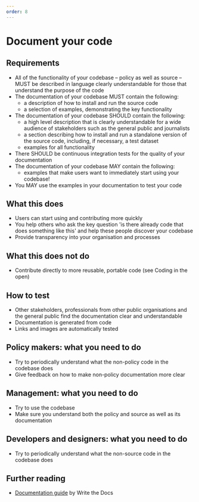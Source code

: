 ```yaml
---
order: 8
---
```

# Document your code

## Requirements

* All of the functionality of your codebase – policy as well as source – MUST be described in language clearly understandable for those that understand the purpose of the code
* The documentation of your codebase MUST contain the following:
  * a description of how to install and run the source code
  * a selection of examples, demonstrating the key functionality
* The documentation of your codebase SHOULD contain the following:
  * a high level description that is clearly understandable for a wide audience of stakeholders such as the general public and journalists
  * a section describing how to install and run a standalone version of the source code, including, if necessary, a test dataset
  * examples for all functionality
* There SHOULD be continuous integration tests for the quality of your documentation
* The documentation of your codebase MAY contain the following:
  * examples that make users want to immediately start using your codebase!
* You MAY use the examples in your documentation to test your code

## What this does

* Users can start using and contributing more quickly
* You help others who ask the key question 'is there already code that does something like this' and help these people discover your codebase
* Provide transparency into your organisation and processes

## What this does not do

* Contribute directly to more reusable, portable code (see Coding in the open)

## How to test

* Other stakeholders, professionals from other public organisations and the general public find the documentation clear and understandable
* Documentation is generated from code
* Links and images are automatically tested

## Policy makers: what you need to do

* Try to periodically understand what the non-policy code in the codebase does
* Give feedback on how to make non-policy documentation more clear

## Management: what you need to do

* Try to use the codebase
* Make sure you understand both the policy and source as well as its documentation

## Developers and designers: what you need to do

* Try to periodically understand what the non-source code in the codebase does

## Further reading

* [Documentation guide](https://www.writethedocs.org/guide/) by Write the Docs
